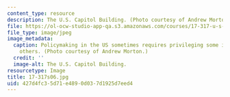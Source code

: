 ```yaml
---
content_type: resource
description: The U.S. Capitol Building. (Photo courtesy of Andrew Morton.)
file: https://ol-ocw-studio-app-qa.s3.amazonaws.com/courses/17-317-u-s-social-policy-spring-2006/427d4fc35d71e4890d037d1925d7eed4_17-317s06.jpg
file_type: image/jpeg
image_metadata:
  caption: Policymaking in the US sometimes requires privileging some interests over
    others. (Photo courtesy of Andrew Morton.)
  credit: ''
  image-alt: The U.S. Capitol Building.
resourcetype: Image
title: 17-317s06.jpg
uid: 427d4fc3-5d71-e489-0d03-7d1925d7eed4
---
```

